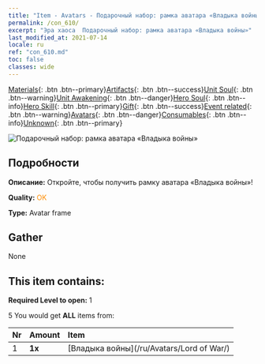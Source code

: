 ```yaml
---
title: "Item - Avatars - Подарочный набор: рамка аватара «Владыка войны»"
permalink: /con_610/
excerpt: "Эра хаоса  Подарочный набор: рамка аватара «Владыка войны»"
last_modified_at: 2021-07-14
locale: ru
ref: "con_610.md"
toc: false
classes: wide
---
```

 [Materials](/ItemsRU/){: .btn .btn--primary}[Artifacts](/ItemsRU/Artifacts/){: .btn .btn--success}[Unit Soul](/ItemsRU/UnitSoul/){: .btn .btn--warning}[Unit Awakening](/ItemsRU/UnitAwakening/){: .btn .btn--danger}[Hero Soul](/ItemsRU/HeroSoul/){: .btn .btn--info}[Hero Skill](/ItemsRU/HeroSkill/){: .btn .btn--primary}[Gift](/ItemsRU/Gift/){: .btn .btn--success}[Event related](/ItemsRU/Events/){: .btn .btn--warning}[Avatars](/ItemsRU/Avatars/){: .btn .btn--danger}[Consumables](/ItemsRU/Consumables/){: .btn .btn--info}[Unknown](/ItemsRU/Unknown/){: .btn .btn--primary}

 ![Подарочный набор: рамка аватара «Владыка войны»](/images/t/i_907003.png)

## Подробности
 **Описание:** Откройте, чтобы получить рамку аватара «Владыка войны»!

 **Quality:** <span style="color: #FF8C00">OK</span>

 **Type:** Avatar frame

## Gather

  None

## This item contains:

 **Required Level to open:** 1

 5 You would get **ALL** items  from:

  | Nr | Amount |     Item    |
  |:---|:-------|:------------|
  | 1 |  **1x** | [Владыка войны](/ru/Avatars/Lord of War/) |  | 
